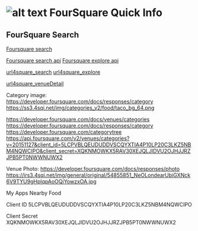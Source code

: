 ![alt text](https://ss1.4sqi.net/img/metaIcons/touch-icon-72-136d0c295669a9ffe9689e9be139ee40.png "Logo Title Text")
FourSquare Quick Info
=====================

FourSquare Search
-----------------


[Foursquare search](https://developer.foursquare.com/start/search "Search Start Page")

[Foursquare search api](https://developer.foursquare.com/docs/venues/search)
[Foursquare explore api](https://developer.foursquare.com/docs/venues/explore)

[url4square_search](https://api.foursquare.com/v2/venues/search?ll=32.536187,-117.008005&section=food&v=20151127&client_id=5LCPVBLQEUDUDDVSCQYXTIA4P10LP20C3LKZ5NBM4NQWCIPO&client_secret=XQKNMOWKX5RAV30XEJQLJIDVU2OJHJJRZJPB5PT0NWWNUWX2)
[url4square_explore](https://api.foursquare.com/v2/venues/explore?ll=32.536187,-117.008005&section=food&v=20151127&client_id=5LCPVBLQEUDUDDVSCQYXTIA4P10LP20C3LKZ5NBM4NQWCIPO&client_secret=XQKNMOWKX5RAV30XEJQLJIDVU2OJHJJRZJPB5PT0NWWNUWX2)

[url4square_venueDetail](https://api.foursquare.com/v2/venues/5377e1cb498e4a4600ffd521?v=20151127&client_id=5LCPVBLQEUDUDDVSCQYXTIA4P10LP20C3LKZ5NBM4NQWCIPO&client_secret=XQKNMOWKX5RAV30XEJQLJIDVU2OJHJJRZJPB5PT0NWWNUWX2)

Category image: https://developer.foursquare.com/docs/responses/category
https://ss3.4sqi.net/img/categories_v2/food/taco_bg_64.png

https://developer.foursquare.com/docs/venues/categories
https://developer.foursquare.com/docs/responses/category
https://developer.foursquare.com/categorytree
https://api.foursquare.com/v2/venues/categories?v=20151127&client_id=5LCPVBLQEUDUDDVSCQYXTIA4P10LP20C3LKZ5NBM4NQWCIPO&client_secret=XQKNMOWKX5RAV30XEJQLJIDVU2OJHJJRZJPB5PT0NWWNUWX2

Venue Photo: https://developer.foursquare.com/docs/responses/photo
https://irs3.4sqi.net/img/general/original/54855851_NeOLondearUbiGXNck6V9TYU9gHplqpAoOQiYowzxOA.jpg

My Apps
Nearby Food

Client ID
5LCPVBLQEUDUDDVSCQYXTIA4P10LP20C3LKZ5NBM4NQWCIPO

Client Secret
XQKNMOWKX5RAV30XEJQLJIDVU2OJHJJRZJPB5PT0NWWNUWX2